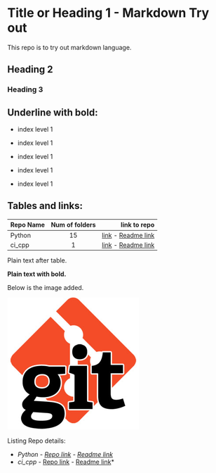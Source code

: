 # Title or Heading 1 - Markdown Try out
This repo is to try out markdown language.


## Heading 2


### Heading 3


Underline with bold:
--------------------
- index level 1

- index level 1

- index level 1

- index level 1

- index level 1


Tables and links:
-----------------
| Repo Name | Num of folders | link to repo |
| --------- |:--------------:| ------------:|
| Python    |       15       | [link](https://github.com/dhanraju/python) - [Readme link](https://github.com/dhanraju/python/blob/master/README.md)|
| ci_cpp    |       1        | [link](https://github.com/dhanraju/ci_cpp) - [Readme link](https://github.com/dhanraju/ci_cpp/blob/master/README.md)|

Plain text after table.

**Plain text with bold.**

Below is the image added.

![Alt](./Beginners_guide_setting_up-git.jpg)

Listing Repo details:
- *Python - [Repo link](https://github.com/dhanraju/python) - [Readme link](https://github.com/dhanraju/python/blob/master/README.md)*
- *ci_cpp* - [Repo link](https://github.com/dhanraju/ci_cpp) - [Readme link](https://github.com/dhanraju/ci_cpp/blob/master/README.md)*